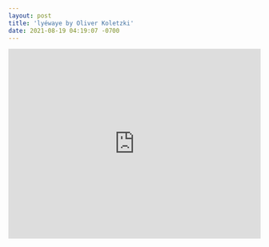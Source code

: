 ```yaml
---
layout: post
title: 'lyéwaye by Oliver Koletzki'
date: 2021-08-19 04:19:07 -0700
---
```


<iframe src="https://open.spotify.com/embed/track/38qAaZpFyxhPoLnsr6d7bX" width="100%" height="380" frameBorder="0" allowtransparency="true" allow="encrypted-media"></iframe>
